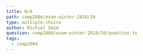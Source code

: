 ```yaml
---
title: N/A
path: comp2804/exam-winter-2018/20
type: multiple-choice
author: Michiel Smid
question: comp2804/exam-winter-2018/20/question.ts
tags:
  - comp2804
---
```

